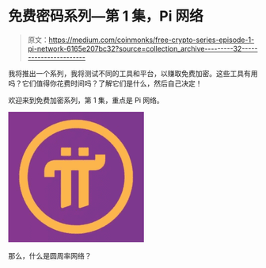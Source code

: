 # 免费密码系列—第 1 集，Pi 网络

> 原文：<https://medium.com/coinmonks/free-crypto-series-episode-1-pi-network-6165e207bc32?source=collection_archive---------32----------------------->

我将推出一个系列，我将测试不同的工具和平台，以赚取免费加密。这些工具有用吗？它们值得你花费时间吗？了解它们是什么，然后自己决定！

欢迎来到免费加密系列，第 1 集，重点是 Pi 网络。

![](img/a9e1179bec9d4e3593ffce583f5cb848.png)

那么，什么是圆周率网络？